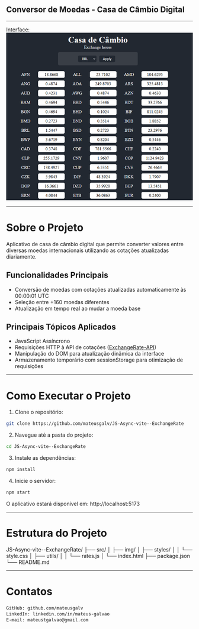 ## Conversor de Moedas - Casa de Câmbio Digital
---
Interface:
<img src="src/img/image.png"></img>

---
# Sobre o Projeto
Aplicativo de casa de câmbio digital que permite converter valores entre diversas moedas internacionais utilizando as cotações atualizadas diariamente.

## Funcionalidades Principais
- Conversão de moedas com cotações atualizadas automaticamente às 00:00:01 UTC
- Seleção entre +160 moedas diferentes    
- Atualização em tempo real ao mudar a moeda base

## Principais Tópicos Aplicados
- JavaScript Assíncrono
- Requisições HTTP à API de cotações (<a href="https://app.exchangerate-api.com/dashboard">ExchangeRate-API</a>)
- Manipulação do DOM para atualização dinâmica da interface
- Armazenamento temporário com sessionStorage para otimização de requisições

---
# Como Executar o Projeto
1. Clone o repositório:

```bash
git clone https://github.com/mateusgalv/JS-Async-vite--ExchangeRate
```

2. Navegue até a pasta do projeto:

```bash
cd JS-Async-vite--ExchangeRate
```

3. Instale as dependências:

```bash
npm install
```

4. Inicie o servidor:

```bash
npm start
```

O aplicativo estará disponível em: http://localhost:5173

---
# Estrutura do Projeto

JS-Async-vite--ExchangeRate/
├── src/
│   ├── img/
│   ├── styles/
│   │   └── style.css
│   ├── utils/
│   │   └── rates.js
│   └── index.html
├── package.json
└── README.md

---
# Contatos
    GitHub: github.com/mateusgalv
    LinkedIn: linkedin.com/in/mateus-galvao
    E-mail: mateustgalvao@gmail.com